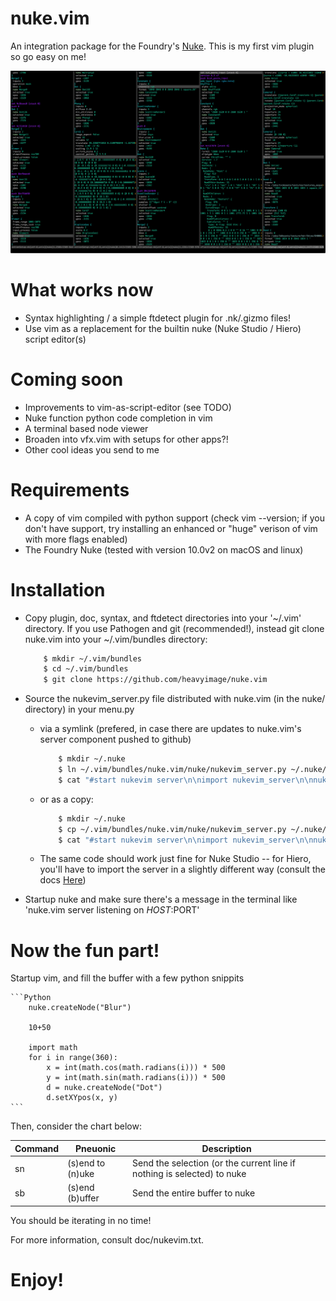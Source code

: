 # nuke.vim
An integration package for the Foundry's [Nuke](https://www.thefoundry.co.uk/products/nuke/).  This is my first vim plugin so go easy on me!

![Screenshot of nuke.vim](https://github.com/heavyimage/nuke.vim/blob/master/docs/screenshot.png "Screenshot of nuke.vim")
# What works now
* Syntax highlighting / a simple ftdetect plugin for .nk/.gizmo files!
* Use vim as a replacement for the builtin nuke (Nuke Studio / Hiero) script editor(s)

# Coming soon
* Improvements to vim-as-script-editor (see TODO)
* Nuke function python code completion in vim
* A terminal based node viewer
* Broaden into vfx.vim with setups for other apps?!
* Other cool ideas you send to me

# Requirements
* A copy of vim compiled with python support (check vim --version; if you don't have support, try installing an enhanced or "huge" verison of vim with more flags enabled)
* The Foundry Nuke (tested with version 10.0v2 on macOS and linux)

# Installation

* Copy plugin, doc, syntax, and ftdetect directories into your '~/.vim' directory.  If you use Pathogen and git (recommended!), instead git clone nuke.vim into your ~/.vim/bundles directory:

	```bash
	    $ mkdir ~/.vim/bundles
	    $ cd ~/.vim/bundles
	    $ git clone https://github.com/heavyimage/nuke.vim
	```

* Source the nukevim_server.py file distributed with nuke.vim (in the nuke/ directory) in your menu.py
    * via a symlink (prefered, in case there are updates to nuke.vim's server component pushed to github)

        ```bash
            $ mkdir ~/.nuke
            $ ln ~/.vim/bundles/nuke.vim/nuke/nukevim_server.py ~/.nuke/nukevim_server.py
            $ cat "#start nukevim server\n\nimport nukevim_server\n\nnukevim_server.start()" >> ~/.nuke/menu.py
        ```

    * or as a copy:

        ```bash
            $ mkdir ~/.nuke
            $ cp ~/.vim/bundles/nuke.vim/nuke/nukevim_server.py ~/.nuke/
            $ cat "#start nukevim server\n\nimport nukevim_server\n\nnukevim_server.start()" >> ~/.nuke/menu.py
        ```

    * The same code should work just fine for Nuke Studio -- for Hiero, you'll have to import the server in a slightly different way (consult the docs [Here](https://www.thefoundry.co.uk/products/hiero/developers/1.8/hieropythondevguide/setup.html "Maniuplating the hiero plugin path"))

* Startup nuke and make sure there's a message in the terminal like 'nuke.vim server listening on $HOST:$PORT'

# Now the fun part!

Startup vim, and fill the buffer with a few python snippits

    ```Python
        nuke.createNode("Blur")

        10+50

        import math
        for i in range(360):
            x = int(math.cos(math.radians(i))) * 500
            y = int(math.sin(math.radians(i))) * 500
            d = nuke.createNode("Dot")
            d.setXYpos(x, y)
    ```

Then, consider the chart below:

| Command | Pneuonic | Description |
| --- | --- | --- |
| <leader>sn | (s)end to (n)uke | Send the selection (or the current line if nothing is selected) to nuke |
| <leader>sb | (s)end (b)uffer | Send the entire buffer to nuke |

You should be iterating in no time!

For more information, consult doc/nukevim.txt.

# Enjoy!

